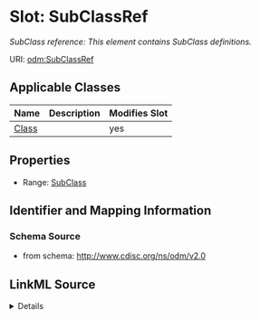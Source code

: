 # Slot: SubClassRef


_SubClass reference: This element contains SubClass definitions._



URI: [odm:SubClassRef](http://www.cdisc.org/ns/odm/v2.0/SubClassRef)



<!-- no inheritance hierarchy -->




## Applicable Classes

| Name | Description | Modifies Slot |
| --- | --- | --- |
[Class](Class.md) |  |  yes  |







## Properties

* Range: [SubClass](SubClass.md)





## Identifier and Mapping Information







### Schema Source


* from schema: http://www.cdisc.org/ns/odm/v2.0




## LinkML Source

<details>
```yaml
name: SubClassRef
description: 'SubClass reference: This element contains SubClass definitions.'
from_schema: http://www.cdisc.org/ns/odm/v2.0
rank: 1000
identifier: false
alias: SubClassRef
domain_of:
- Class
range: SubClass

```
</details>